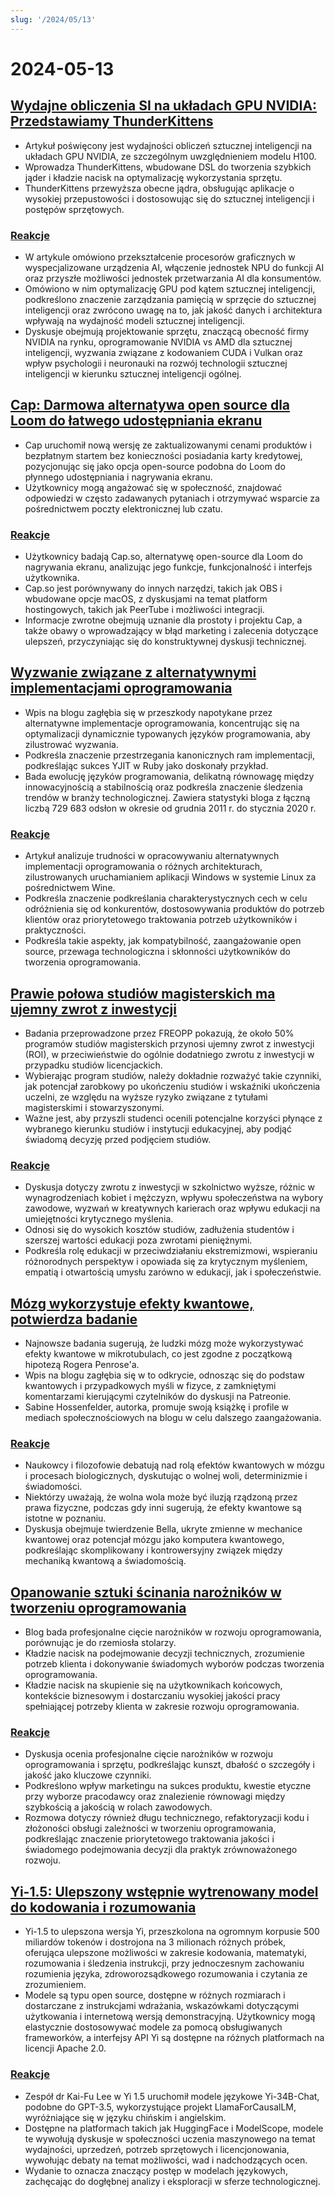 ```yaml
---
slug: '/2024/05/13'
---
```


# 2024-05-13

## [Wydajne obliczenia SI na układach GPU NVIDIA: Przedstawiamy ThunderKittens](https://hazyresearch.stanford.edu/blog/2024-05-12-tk)

- Artykuł poświęcony jest wydajności obliczeń sztucznej inteligencji na układach GPU NVIDIA, ze szczególnym uwzględnieniem modelu H100.
- Wprowadza ThunderKittens, wbudowane DSL do tworzenia szybkich jąder i kładzie nacisk na optymalizację wykorzystania sprzętu.
- ThunderKittens przewyższa obecne jądra, obsługując aplikacje o wysokiej przepustowości i dostosowując się do sztucznej inteligencji i postępów sprzętowych.

### [Reakcje](https://news.ycombinator.com/item?id=40337936)

- W artykule omówiono przekształcenie procesorów graficznych w wyspecjalizowane urządzenia AI, włączenie jednostek NPU do funkcji AI oraz przyszłe możliwości jednostek przetwarzania AI dla konsumentów.
- Omówiono w nim optymalizację GPU pod kątem sztucznej inteligencji, podkreślono znaczenie zarządzania pamięcią w sprzęcie do sztucznej inteligencji oraz zwrócono uwagę na to, jak jakość danych i architektura wpływają na wydajność modeli sztucznej inteligencji.
- Dyskusje obejmują projektowanie sprzętu, znaczącą obecność firmy NVIDIA na rynku, oprogramowanie NVIDIA vs AMD dla sztucznej inteligencji, wyzwania związane z kodowaniem CUDA i Vulkan oraz wpływ psychologii i neuronauki na rozwój technologii sztucznej inteligencji w kierunku sztucznej inteligencji ogólnej.

## [Cap: Darmowa alternatywa open source dla Loom do łatwego udostępniania ekranu](https://Cap.so)

- Cap uruchomił nową wersję ze zaktualizowanymi cenami produktów i bezpłatnym startem bez konieczności posiadania karty kredytowej, pozycjonując się jako opcja open-source podobna do Loom do płynnego udostępniania i nagrywania ekranu.
- Użytkownicy mogą angażować się w społeczność, znajdować odpowiedzi w często zadawanych pytaniach i otrzymywać wsparcie za pośrednictwem poczty elektronicznej lub czatu.

### [Reakcje](https://news.ycombinator.com/item?id=40338275)

- Użytkownicy badają Cap.so, alternatywę open-source dla Loom do nagrywania ekranu, analizując jego funkcje, funkcjonalność i interfejs użytkownika.
- Cap.so jest porównywany do innych narzędzi, takich jak OBS i wbudowane opcje macOS, z dyskusjami na temat platform hostingowych, takich jak PeerTube i możliwości integracji.
- Informacje zwrotne obejmują uznanie dla prostoty i projektu Cap, a także obawy o wprowadzający w błąd marketing i zalecenia dotyczące ulepszeń, przyczyniając się do konstruktywnej dyskusji technicznej.

## [Wyzwanie związane z alternatywnymi implementacjami oprogramowania](https://pointersgonewild.com/2024/04/20/the-alternative-implementation-problem/)

- Wpis na blogu zagłębia się w przeszkody napotykane przez alternatywne implementacje oprogramowania, koncentrując się na optymalizacji dynamicznie typowanych języków programowania, aby zilustrować wyzwania.
- Podkreśla znaczenie przestrzegania kanonicznych ram implementacji, podkreślając sukces YJIT w Ruby jako doskonały przykład.
- Bada ewolucję języków programowania, delikatną równowagę między innowacyjnością a stabilnością oraz podkreśla znaczenie śledzenia trendów w branży technologicznej. Zawiera statystyki bloga z łączną liczbą 729 683 odsłon w okresie od grudnia 2011 r. do stycznia 2020 r.

### [Reakcje](https://news.ycombinator.com/item?id=40337036)

- Artykuł analizuje trudności w opracowywaniu alternatywnych implementacji oprogramowania o różnych architekturach, zilustrowanych uruchamianiem aplikacji Windows w systemie Linux za pośrednictwem Wine.
- Podkreśla znaczenie podkreślania charakterystycznych cech w celu odróżnienia się od konkurentów, dostosowywania produktów do potrzeb klientów oraz priorytetowego traktowania potrzeb użytkowników i praktyczności.
- Podkreśla takie aspekty, jak kompatybilność, zaangażowanie open source, przewaga technologiczna i skłonności użytkowników do tworzenia oprogramowania.

## [Prawie połowa studiów magisterskich ma ujemny zwrot z inwestycji](https://reason.com/2024/05/10/nearly-half-of-all-masters-degrees-arent-worth-getting/)

- Badania przeprowadzone przez FREOPP pokazują, że około 50% programów studiów magisterskich przynosi ujemny zwrot z inwestycji (ROI), w przeciwieństwie do ogólnie dodatniego zwrotu z inwestycji w przypadku studiów licencjackich.
- Wybierając program studiów, należy dokładnie rozważyć takie czynniki, jak potencjał zarobkowy po ukończeniu studiów i wskaźniki ukończenia uczelni, ze względu na wyższe ryzyko związane z tytułami magisterskimi i stowarzyszonymi.
- Ważne jest, aby przyszli studenci ocenili potencjalne korzyści płynące z wybranego kierunku studiów i instytucji edukacyjnej, aby podjąć świadomą decyzję przed podjęciem studiów.

### [Reakcje](https://news.ycombinator.com/item?id=40333471)

- Dyskusja dotyczy zwrotu z inwestycji w szkolnictwo wyższe, różnic w wynagrodzeniach kobiet i mężczyzn, wpływu społeczeństwa na wybory zawodowe, wyzwań w kreatywnych karierach oraz wpływu edukacji na umiejętności krytycznego myślenia.
- Odnosi się do wysokich kosztów studiów, zadłużenia studentów i szerszej wartości edukacji poza zwrotami pieniężnymi.
- Podkreśla rolę edukacji w przeciwdziałaniu ekstremizmowi, wspieraniu różnorodnych perspektyw i opowiada się za krytycznym myśleniem, empatią i otwartością umysłu zarówno w edukacji, jak i społeczeństwie.

## [Mózg wykorzystuje efekty kwantowe, potwierdza badanie](http://backreaction.blogspot.com/2024/05/brain-really-uses-quantum-effects-new.html)

- Najnowsze badania sugerują, że ludzki mózg może wykorzystywać efekty kwantowe w mikrotubulach, co jest zgodne z początkową hipotezą Rogera Penrose'a.
- Wpis na blogu zagłębia się w to odkrycie, odnosząc się do podstaw kwantowych i przypadkowych myśli w fizyce, z zamkniętymi komentarzami kierującymi czytelników do dyskusji na Patreonie.
- Sabine Hossenfelder, autorka, promuje swoją książkę i profile w mediach społecznościowych na blogu w celu dalszego zaangażowania.

### [Reakcje](https://news.ycombinator.com/item?id=40335209)

- Naukowcy i filozofowie debatują nad rolą efektów kwantowych w mózgu i procesach biologicznych, dyskutując o wolnej woli, determinizmie i świadomości.
- Niektórzy uważają, że wolna wola może być iluzją rządzoną przez prawa fizyczne, podczas gdy inni sugerują, że efekty kwantowe są istotne w poznaniu.
- Dyskusja obejmuje twierdzenie Bella, ukryte zmienne w mechanice kwantowej oraz potencjał mózgu jako komputera kwantowego, podkreślając skomplikowany i kontrowersyjny związek między mechaniką kwantową a świadomością.

## [Opanowanie sztuki ścinania narożników w tworzeniu oprogramowania](https://blog.ometer.com/2016/05/04/professional-corner-cutting/)

- Blog bada profesjonalne cięcie narożników w rozwoju oprogramowania, porównując je do rzemiosła stolarzy.
- Kładzie nacisk na podejmowanie decyzji technicznych, zrozumienie potrzeb klienta i dokonywanie świadomych wyborów podczas tworzenia oprogramowania.
- Kładzie nacisk na skupienie się na użytkownikach końcowych, kontekście biznesowym i dostarczaniu wysokiej jakości pracy spełniającej potrzeby klienta w zakresie rozwoju oprogramowania.

### [Reakcje](https://news.ycombinator.com/item?id=40336609)

- Dyskusja ocenia profesjonalne cięcie narożników w rozwoju oprogramowania i sprzętu, podkreślając kunszt, dbałość o szczegóły i jakość jako kluczowe czynniki.
- Podkreślono wpływ marketingu na sukces produktu, kwestie etyczne przy wyborze pracodawcy oraz znalezienie równowagi między szybkością a jakością w rolach zawodowych.
- Rozmowa dotyczy również długu technicznego, refaktoryzacji kodu i złożoności obsługi zależności w tworzeniu oprogramowania, podkreślając znaczenie priorytetowego traktowania jakości i świadomego podejmowania decyzji dla praktyk zrównoważonego rozwoju.

## [Yi-1.5: Ulepszony wstępnie wytrenowany model do kodowania i rozumowania](https://github.com/01-ai/Yi-1.5)

- Yi-1.5 to ulepszona wersja Yi, przeszkolona na ogromnym korpusie 500 miliardów tokenów i dostrojona na 3 milionach różnych próbek, oferująca ulepszone możliwości w zakresie kodowania, matematyki, rozumowania i śledzenia instrukcji, przy jednoczesnym zachowaniu rozumienia języka, zdroworozsądkowego rozumowania i czytania ze zrozumieniem.
- Modele są typu open source, dostępne w różnych rozmiarach i dostarczane z instrukcjami wdrażania, wskazówkami dotyczącymi użytkowania i internetową wersją demonstracyjną. Użytkownicy mogą elastycznie dostosowywać modele za pomocą obsługiwanych frameworków, a interfejsy API Yi są dostępne na różnych platformach na licencji Apache 2.0.

### [Reakcje](https://news.ycombinator.com/item?id=40335599)

- Zespół dr Kai-Fu Lee w Yi 1.5 uruchomił modele językowe Yi-34B-Chat, podobne do GPT-3.5, wykorzystujące projekt LlamaForCausalLM, wyróżniające się w języku chińskim i angielskim.
- Dostępne na platformach takich jak HuggingFace i ModelScope, modele te wywołują dyskusje w społeczności uczenia maszynowego na temat wydajności, uprzedzeń, potrzeb sprzętowych i licencjonowania, wywołując debaty na temat możliwości, wad i nadchodzących ocen.
- Wydanie to oznacza znaczący postęp w modelach językowych, zachęcając do dogłębnej analizy i eksploracji w sferze technologicznej.

<head>
  <meta property="og:title" content="Wydajne obliczenia SI na układach GPU NVIDIA: Przedstawiamy ThunderKittens" />
  <meta property="og:type" content="website" />
  <meta property="og:image" content="https://og.cho.sh/api/og/?title=Wydajne%20obliczenia%20SI%20na%20uk%C5%82adach%20GPU%20NVIDIA%3A%20Przedstawiamy%20ThunderKittens&subheading=poniedzia%C5%82ek%2C%2013%20maja%202024%3A%20Podsumowanie%20Hacker%20News" />
</head>
